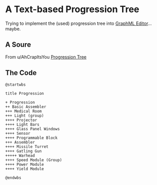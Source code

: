 A Text-based Progression Tree
=============================

Trying to implement the (used) progression tree into [GraphML Editor](https://actuallyfro.github.io/Break-FAST/Examples/01_GraphML-Editor/Single-page-Apps/)... maybe.

A Soure
-------
From u/AhCrapItsYou [Progression Tree](https://www.reddit.com/r/spaceengineers/comments/n7ih2g/progression_tree_reference/)

The Code
--------
```
@startwbs

title Progression

+ Progression
++ Basic Assembler
+++ Medical Room 
+++ Light (group)
++++ Projector
++++ Light Bars
++++ Glass Panel Windows
++++ Sensor 
++++ Programmable Block
+++ Assembler
++++ Missile Turret
++++ Gatling Gun
+++++ Warhead
++++ Speed Module (Group)
++++ Power Module
++++ Yield Module

@endwbs
```
